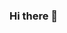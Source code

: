 ### Hi there 👋

<!--
**ahmetcevdetkaya/ahmetcevdetkaya** is a ✨ _special_ ✨ repository because its `README.md` (this file) appears on your GitHub profile.

Here are some ideas to get you started:

- 🔭 I’m currently working on student
- 📫 How to reach me: mr.stonecevdet@gmail.com
- 😄 Pronouns: he
- ⚡ Fun fact: Gamer

